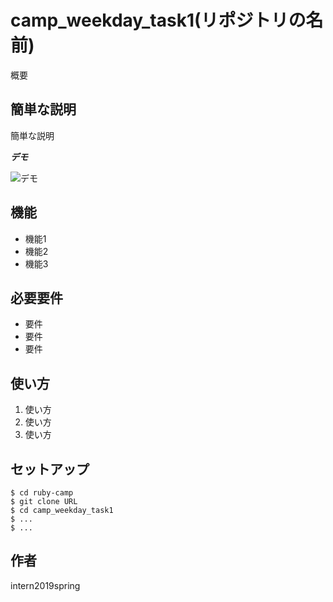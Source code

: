 # camp_weekday_task1(リポジトリの名前)

概要

## 簡単な説明

簡単な説明

***デモ***

![デモ](https://image-url.gif)

## 機能

- 機能1
- 機能2
- 機能3

## 必要要件

- 要件
- 要件
- 要件

## 使い方

1. 使い方
2. 使い方
3. 使い方

## セットアップ

```
$ cd ruby-camp
$ git clone URL
$ cd camp_weekday_task1
$ ...
$ ...

```

## 作者

intern2019spring











